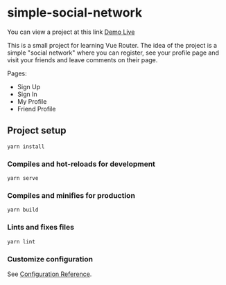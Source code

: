 # simple-social-network

You can view a project at this link [Demo Live](https://anakharsis9.github.io/simple-social-network/)

This is a small project for learning Vue Router. The idea of the project is a simple "social network" where you can register, see your profile page and visit your friends and leave comments on their page.

Pages:
- Sign Up
- Sign In
- My Profile
- Friend Profile


## Project setup

```
yarn install
```

### Compiles and hot-reloads for development

```
yarn serve
```

### Compiles and minifies for production

```
yarn build
```

### Lints and fixes files

```
yarn lint
```

### Customize configuration

See [Configuration Reference](https://cli.vuejs.org/config/).
